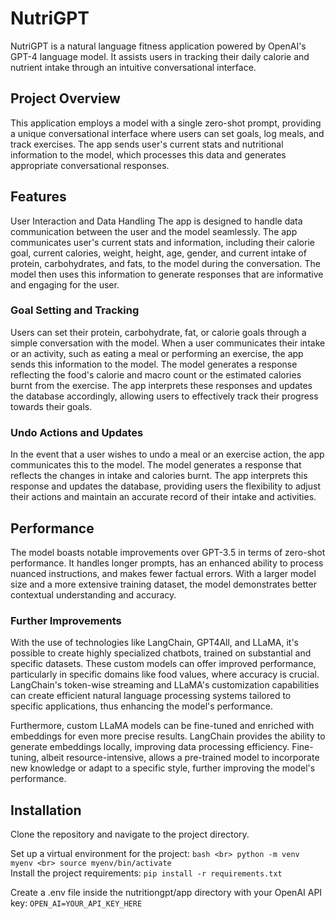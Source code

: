 # NutriGPT
NutriGPT is a natural language fitness application powered by OpenAI's GPT-4 language model. It assists users in tracking their daily calorie and nutrient intake through an intuitive conversational interface.

## Project Overview
This application employs a model with a single zero-shot prompt, providing a unique conversational interface where users can set goals, log meals, and track exercises. The app sends user's current stats and nutritional information to the model, which processes this data and generates appropriate conversational responses.

## Features
User Interaction and Data Handling
The app is designed to handle data communication between the user and the model seamlessly. The app communicates user's current stats and information, including their calorie goal, current calories, weight, height, age, gender, and current intake of protein, carbohydrates, and fats, to the model during the conversation. The model then uses this information to generate responses that are informative and engaging for the user.

### Goal Setting and Tracking
Users can set their protein, carbohydrate, fat, or calorie goals through a simple conversation with the model. When a user communicates their intake or an activity, such as eating a meal or performing an exercise, the app sends this information to the model. The model generates a response reflecting the food's calorie and macro count or the estimated calories burnt from the exercise. The app interprets these responses and updates the database accordingly, allowing users to effectively track their progress towards their goals.

### Undo Actions and Updates
In the event that a user wishes to undo a meal or an exercise action, the app communicates this to the model. The model generates a response that reflects the changes in intake and calories burnt. The app interprets this response and updates the database, providing users the flexibility to adjust their actions and maintain an accurate record of their intake and activities.

## Performance
The model boasts notable improvements over GPT-3.5 in terms of zero-shot performance. It handles longer prompts, has an enhanced ability to process nuanced instructions, and makes fewer factual errors. With a larger model size and a more extensive training dataset, the model demonstrates better contextual understanding and accuracy.

### Further Improvements
With the use of technologies like LangChain, GPT4All, and LLaMA, it's possible to create highly specialized chatbots, trained on substantial and specific datasets. These custom models can offer improved performance, particularly in specific domains like food values, where accuracy is crucial. LangChain's token-wise streaming and LLaMA's customization capabilities can create efficient natural language processing systems tailored to specific applications, thus enhancing the model's performance.

Furthermore, custom LLaMA models can be fine-tuned and enriched with embeddings for even more precise results. LangChain provides the ability to generate embeddings locally, improving data processing efficiency. Fine-tuning, albeit resource-intensive, allows a pre-trained model to incorporate new knowledge or adapt to a specific style, further improving the model's performance.

## Installation
Clone the repository and navigate to the project directory.

Set up a virtual environment for the project:
` bash <br>
python -m venv myenv <br>
source myenv/bin/activate `
<br>
Install the project requirements: 
` pip install -r requirements.txt ` 

Create a .env file inside the nutritiongpt/app directory with your OpenAI API key:
` OPEN_AI=YOUR_API_KEY_HERE `


